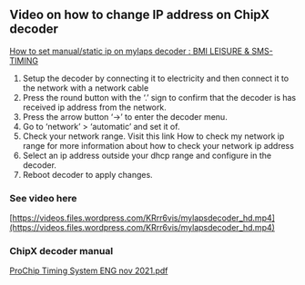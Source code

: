 ## Video on how to change IP address on ChipX decoder

[How to set manual/static ip on mylaps decoder : BMI LEISURE & SMS-TIMING](https://devblog.bmileisure.com/support/support-hardware/static-ip-mylaps-decoder/)

1. Setup the decoder by connecting it to electricity and then connect it to the network with a network cable
2. Press the round button with the ‘.’ sign to confirm that the decoder is has received ip address from the network.
3. Press the arrow button ‘->’ to enter the decoder menu.
4. Go to ‘network’ > ‘automatic’ and set it of.
5. Check your network range. Visit this link How to check my network ip range for more information about how to check your network ip address
6. Select an ip address outside your dhcp range and configure in the decoder.
7. Reboot decoder to apply changes.

### See video here
[https://videos.files.wordpress.com/KRrr6vis/mylapsdecoder_hd.mp4](https://videos.files.wordpress.com/KRrr6vis/mylapsdecoder_hd.mp4)

### ChipX decoder manual

[ProChip Timing System ENG nov 2021.pdf](How-to-Change-the-IP-Address-on-a-Decoder-assets/ProChip%20Timing%20System%20ENG%20nov%202021.pdf)